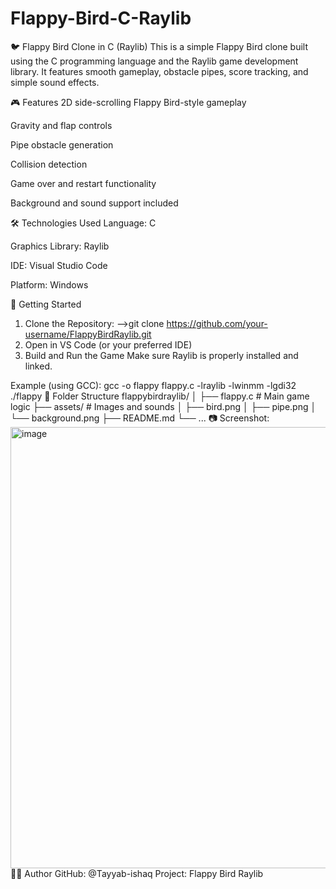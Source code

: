 # Flappy-Bird-C-Raylib
🐦 Flappy Bird Clone in C (Raylib)
This is a simple Flappy Bird clone built using the C programming language and the Raylib game development library.
It features smooth gameplay, obstacle pipes, score tracking, and simple sound effects.

🎮 Features
2D side-scrolling Flappy Bird-style gameplay

Gravity and flap controls

Pipe obstacle generation

Collision detection

Game over and restart functionality

Background and sound support included

🛠️ Technologies Used
Language: C

Graphics Library: Raylib

IDE: Visual Studio Code

Platform: Windows

🚀 Getting Started
1. Clone the Repository:
 -->git clone https://github.com/your-username/FlappyBirdRaylib.git
2. Open in VS Code (or your preferred IDE)
3. Build and Run the Game
Make sure Raylib is properly installed and linked.

Example (using GCC):
gcc -o flappy flappy.c -lraylib -lwinmm -lgdi32
./flappy
📁 Folder Structure
flappybirdraylib/
│
├── flappy.c           # Main game logic
├── assets/            # Images and sounds
│   ├── bird.png
│   ├── pipe.png
│   └── background.png
├── README.md
└── ...
📷 Screenshot:
<img width="1132" height="706" alt="image" src="https://github.com/user-attachments/assets/cd2dfa61-9163-42d2-b840-1eee640ac8c2" />
👨‍💻 Author
GitHub: @Tayyab-ishaq
Project: Flappy Bird Raylib

